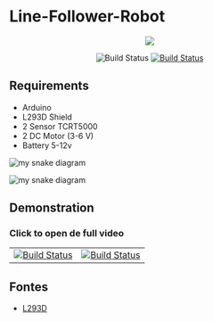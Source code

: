 # Line-Follower-Robot

<p align="center"><a href="https://www.arduino.cc/"><img src="https://res.cloudinary.com/elderlk/image/upload/v1561222307/arduino-logo-community.svg"></a></p>

<p align="center">
<img src="https://res.cloudinary.com/elderlk/image/upload/v1561222434/passing.svg" alt="Build Status">
<a href="https://opensource.org/licenses/MIT"><img src="https://res.cloudinary.com/elderlk/image/upload/v1561222632/MIT-license.svg" alt="Build Status"></a>

</p>

## Requirements

   - Arduino
   - L293D Shield
   - 2 Sensor TCRT5000 
   - 2 DC Motor (3-6 V)
   - Battery 5-12v


![my snake diagram](https://res.cloudinary.com/elderlk/image/upload/v1572317219/L293D_lbkmhp.png "L293S Diagram")

![my snake diagram](https://res.cloudinary.com/elderlk/image/upload/v1572317218/Table_Movement_dt0tye.png "Table")


## Demonstration
### Click to open de full video
<table style="width:100%">
<tr>
    <td style="width:50%">
        <a href="https://res.cloudinary.com/elderlk/video/upload/v1572317552/demonstration_tracking_babgy9.mp4"><img src="https://res.cloudinary.com/elderlk/image/upload/v1572317734/demonstration_tracking_pnbjtw.gif" alt="Build Status"></a>
    </td>
    <td>
        <a href="https://res.cloudinary.com/elderlk/video/upload/v1575841711/tracking_line_projeto_one_o438tc.mp4"><img src="https://res.cloudinary.com/elderlk/image/upload/v1575842128/tracking_line_projeto_one_gif_oxya68.gif" alt="Build Status"></a>
    </td>
</tr>
</table>


## Fontes
 <ul class="list">
         <li>
             <a href="https://www.arduinoecia.com.br/arduino-motor-shield-l293d/">L293D</a>
         </li>
 </ul>
